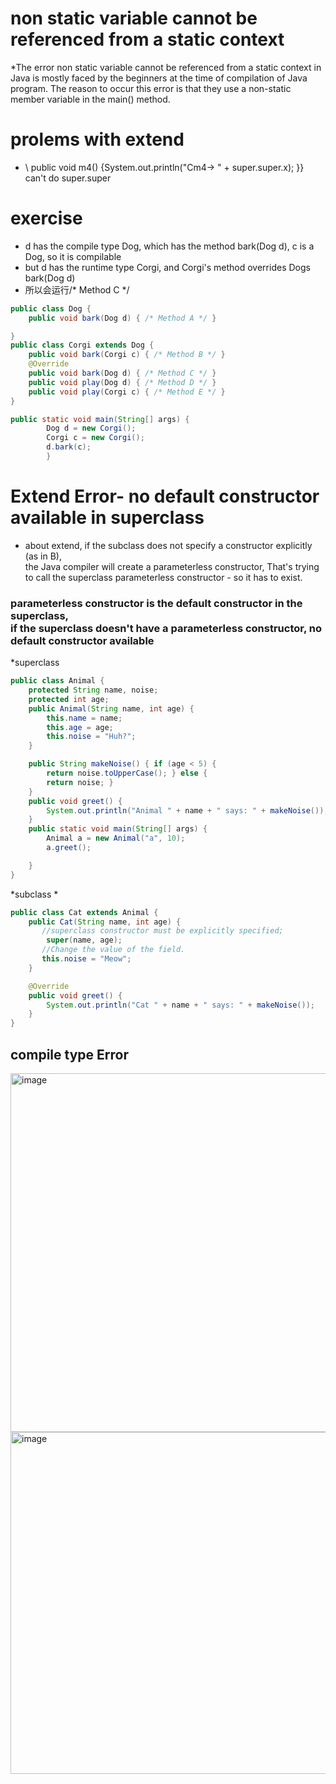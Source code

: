 # non static variable cannot be referenced from a static context 
*The error non static variable cannot be referenced from a static context in Java is mostly faced by the beginners at the time of compilation of Java program. The reason to occur this error is that they use a non-static member variable in the main() method. 
# prolems with extend
* \\ public void m4() {System.out.println("Cm4-> " + super.super.x); }} can't do super.super
# exercise
* d has the compile type Dog, which has the method bark(Dog d), c is a Dog, so it is compilable 
* but d has the runtime type Corgi, and Corgi's method overrides Dogs bark(Dog d)
* 所以会运行/* Method C */

```java
public class Dog {
    public void bark(Dog d) { /* Method A */ }

}
public class Corgi extends Dog {
    public void bark(Corgi c) { /* Method B */ }
    @Override
    public void bark(Dog d) { /* Method C */ }
    public void play(Dog d) { /* Method D */ }
    public void play(Corgi c) { /* Method E */ }
}

public static void main(String[] args) {
        Dog d = new Corgi();
        Corgi c = new Corgi();
        d.bark(c);
        }
```






# Extend Error- no default constructor available in superclass 
* about extend, if the subclass does not specify a constructor explicitly (as in B), <br>the Java compiler will create a parameterless constructor, That's trying to call the superclass parameterless constructor - so it has to exist.
### parameterless constructor is the default constructor in the superclass,<br>if the superclass doesn't have a parameterless constructor, no default constructor available

*superclass 
```java
public class Animal {
    protected String name, noise;
    protected int age;
    public Animal(String name, int age) {
        this.name = name;
        this.age = age;
        this.noise = "Huh?";
    }

    public String makeNoise() { if (age < 5) {
        return noise.toUpperCase(); } else {
        return noise; }
    }
    public void greet() {
        System.out.println("Animal " + name + " says: " + makeNoise());
    }
    public static void main(String[] args) {
        Animal a = new Animal("a", 10);
        a.greet();

    }
}
```
*subclass
* 
```java
public class Cat extends Animal {
    public Cat(String name, int age) {
       //superclass constructor must be explicitly specified;
        super(name, age);
       //Change the value of the field.
       this.noise = "Meow";
    }

    @Override
    public void greet() {
        System.out.println("Cat " + name + " says: " + makeNoise());
    }
}
```
## compile type Error 
<img width="574" alt="image" src="https://user-images.githubusercontent.com/118059669/217121525-5692756b-fdb3-48f4-977b-6109a6cea77b.png">
<img width="547" alt="image" src="https://user-images.githubusercontent.com/118059669/217121555-be8358e8-bdcd-4b25-88b4-b7cc78e379d8.png">

